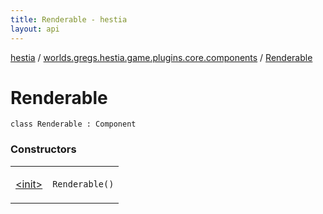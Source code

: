 ```yaml
---
title: Renderable - hestia
layout: api
---
```


<div class='api-docs-breadcrumbs'><a href="../../index.html">hestia</a> / <a href="../index.html">worlds.gregs.hestia.game.plugins.core.components</a> / <a href="./index.html">Renderable</a></div>

# Renderable

<div class="signature"><code><span class="keyword">class </span><span class="identifier">Renderable</span>&nbsp;<span class="symbol">:</span>&nbsp;<span class="identifier">Component</span></code></div>

### Constructors

<table class="api-docs-table">
<tbody>
<tr>
<td markdown="1">

<a href="-init-.html">&lt;init&gt;</a>


</td>
<td markdown="1">
<div class="signature"><code><span class="identifier">Renderable</span><span class="symbol">(</span><span class="symbol">)</span></code></div>

</td>
</tr>
</tbody>
</table>
